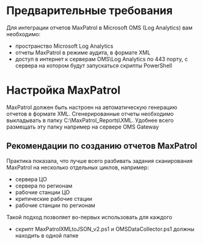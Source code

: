 # Предварительные требования
Для интеграции отчетов MaxPatrol в Microsoft OMS (Log Analytics) вам необходимо:
- пространство Microsoft Log Analytics
- отчеты MaxPatrol в режиме аудита, в формате XML
- доступ в интернет к серверам OMS\Log Analytics по 443 порту, с сервера на котором будут запускаться скрипты PowerShell


# Настройка MaxPatrol
MaxPatrol должен быть настроен на автоматическую генерацию отчетов в формате XML. Сгенерированные отчеты необходимо выкладывать в папку C:\MaxPatrol_Reports\XML. Удобнее всего размещать эту папку например на сервере OMS Gateway

## Рекомендации по созданию отчетов MaxPatrol
Практика показала, что лучше всего разбивать задания сканирования  MaxPatrol на несколько отдельных циклов, например:
- сервера ЦО
- сервера по регионам
- рабочие станции ЦО
- критические рабочие стации
- рабочие станции по регионам

Такой подход позволяет во-первых использовать для каждого 


- скрипт MaxPatrolXMLtoJSON_v2.ps1 и OMSDataCollector.ps1 должны находить в одной папке
